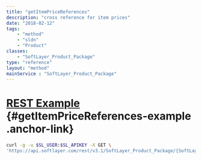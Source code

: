 ```yaml
---
title: "getItemPriceReferences"
description: "cross reference for item prices"
date: "2018-02-12"
tags:
    - "method"
    - "sldn"
    - "Product"
classes:
    - "SoftLayer_Product_Package"
type: "reference"
layout: "method"
mainService : "SoftLayer_Product_Package"
---
```


# [REST Example](#getItemPriceReferences-example) <a href="/article/rest/"><i class="fas fa-question"></i></a> {#getItemPriceReferences-example .anchor-link} 
```bash
curl -g -u $SL_USER:$SL_APIKEY -X GET \
'https://api.softlayer.com/rest/v3.1/SoftLayer_Product_Package/{SoftLayer_Product_PackageID}/getItemPriceReferences'
```
